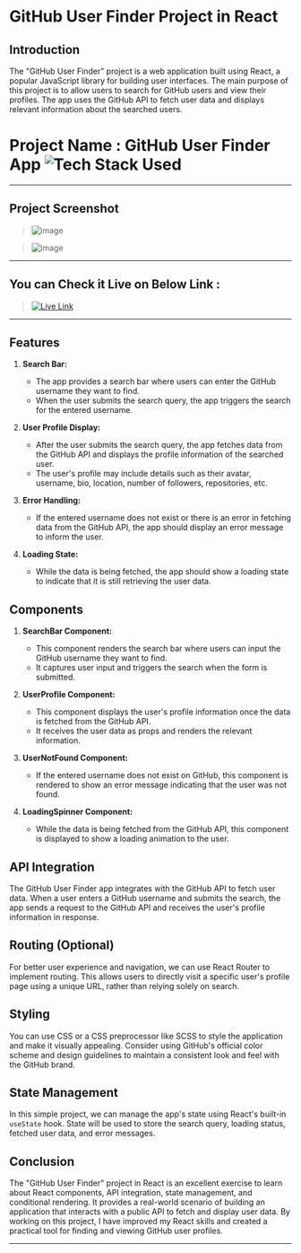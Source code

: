 
# GitHub User Finder Project in React

## Introduction

The "GitHub User Finder" project is a web application built using React, a popular JavaScript library for building user interfaces. The main purpose of this project is to allow users to search for GitHub users and view their profiles. The app uses the GitHub API to fetch user data and displays relevant information about the searched users.



# Project Name : GitHub User Finder App ![Tech Stack Used](https://img.shields.io/badge/Technologies-ReactJS-magenta)

---

## Project Screenshot

>![image](https://github.com/DeeptiDaisy/githubuser-finder/assets/109961309/72e5256f-e4e8-41ae-8d7f-ff0d875bf623)


> ![image](https://github.com/DeeptiDaisy/githubuser-finder/assets/109961309/8b66a61c-8790-43d0-bc69-eff0c9934a08)


---

## You can Check it Live on Below Link :

> [![Live Link](https://img.shields.io/badge/DEPLOYED-LINK-green)](https://deeptisgithubuserfinderapp.netlify.app/)


---
 
## Features

1. **Search Bar:**
   - The app provides a search bar where users can enter the GitHub username they want to find.
   - When the user submits the search query, the app triggers the search for the entered username.

2. **User Profile Display:**
   - After the user submits the search query, the app fetches data from the GitHub API and displays the profile information of the searched user.
   - The user's profile may include details such as their avatar, username, bio, location, number of followers, repositories, etc.

3. **Error Handling:**
   - If the entered username does not exist or there is an error in fetching data from the GitHub API, the app should display an error message to inform the user.

4. **Loading State:**
   - While the data is being fetched, the app should show a loading state to indicate that it is still retrieving the user data.

## Components

1. **SearchBar Component:**
   - This component renders the search bar where users can input the GitHub username they want to find.
   - It captures user input and triggers the search when the form is submitted.

2. **UserProfile Component:**
   - This component displays the user's profile information once the data is fetched from the GitHub API.
   - It receives the user data as props and renders the relevant information.

3. **UserNotFound Component:**
   - If the entered username does not exist on GitHub, this component is rendered to show an error message indicating that the user was not found.

4. **LoadingSpinner Component:**
   - While the data is being fetched from the GitHub API, this component is displayed to show a loading animation to the user.

## API Integration

The GitHub User Finder app integrates with the GitHub API to fetch user data. When a user enters a GitHub username and submits the search, the app sends a request to the GitHub API and receives the user's profile information in response.

## Routing (Optional)

For better user experience and navigation, we can use React Router to implement routing. This allows users to directly visit a specific user's profile page using a unique URL, rather than relying solely on search.

## Styling

You can use CSS or a CSS preprocessor like SCSS to style the application and make it visually appealing. Consider using GitHub's official color scheme and design guidelines to maintain a consistent look and feel with the GitHub brand.

## State Management

In this simple project, we can manage the app's state using React's built-in `useState` hook. State will be used to store the search query, loading status, fetched user data, and error messages.

## Conclusion

The "GitHub User Finder" project in React is an excellent exercise to learn about React components, API integration, state management, and conditional rendering. It provides a real-world scenario of building an application that interacts with a public API to fetch and display user data. By working on this project, I have improved my React skills and created a practical tool for finding and viewing GitHub user profiles.

---

 

